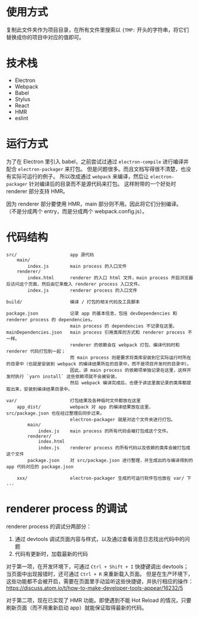 # 使用方式
复制此文件夹作为项目目录，在所有文件里搜索以 `{TMP:` 开头的字符串，将它们替换成你的项目中对应的值即可。


# 技术栈
- Electron
- Webpack
- Babel
- Stylus
- React
- HMR
- eslint


# 运行方式
为了在 Electron 里引入 babel，之前尝试过通过 `electron-compile` 进行编译并配合 `electron-packager` 来打包。
但是问题很多。而且文档写得很不清楚，也没有实际可运行的例子。
所以改成通过 `webpack` 来编译，然后让 `electron-packager` 针对编译后的目录而不是源代码来打包。
这样附带的一个好处时 renderer 部分支持 HMR。

因为 renderer 部分要使用 HMR，main 部分则不用。因此将它们分别编译。
（不是分成两个 entry，而是分成两个 webpack.config.js）。


# 代码结构
```
src/                    app 源代码
    main/
        index.js        main process 的入口文件
    renderer/
        index.html      renderer 的入口 html 文件，main process 开启浏览器后访问这个页面，然后由它来载入 renderer process 入口文件。
        index.js        renderer process 的入口文件

build/                  编译 / 打包的相关代码及工具脚本

package.json            记录 app 的基本信息，包括 devDependencies 和 renderer process 的 dependencies。
                        main process 的 dependencies 不记录在这里。
mainDependencies.json   main process 引用类库的方式和 renderer process 不一样。
                        renderer 的依赖会在 webpack 打包、编译代码时和 renderer 代码打包到一起；
                        而 main process 则是要求将类库安装到它实际运行时所在的目录中（也就是安装到 webpack 的编译结果所在的目录中，而不是项目开发时的目录中）。
                        因此，讲 main process 的依赖项单独记录在这里，这样开发时执行 `yarn install` 这些依赖项就不会被安装，
                        然后 webpack 编译完成后，也便于讲这里面记录的类库都提取出来，安装到编译结果目录中。

var/                    打包结果及各种临时文件都放在这里
    app_dist/           webpack 对 app 的编译结果放在这里，src/package.json 也在经过整理后同步过来。
                        electron-packager 就是对这个文件夹进行打包。
        main/
            index.js    main process 的所有代码会被打包成这个文件。
        renderer/
            index.html
            index.js    renderer process 的所有代码以及依赖的类库会被打包成这个文件
        package.json    对 src/package.json 进行整理，并生成出的与编译得到的 app 代码对应的 package.json

    xxx/                electron-packager 生成的可运行软件包也放在 var/ 下
...
```


# renderer process 的调试
renderer process 的调试分两部分：

1. 通过 devtools 调试页面内容与样式，以及通过查看消息日志找出代码中的问题
2. 代码有更新时，加载最新的代码

对于第一项，在开发环境下，可通过 `Ctrl + Shift + I` 快捷键调出 devtools；当页面中出现报错时，还可通过 `Ctrl + R` 来重新载入页面。
但是在生产环境下，这些功能都不会被开启，需要在页面里手动监听这些快捷键，并执行相应的操作：
https://discuss.atom.io/t/how-to-make-developer-tools-appear/16232/5

对于第二项，现在已实现了 HMR 功能。即使遇到不能 Hot Reload 的情况，只要刷新页面（而不用重新启动 app）就能保证取得最新的代码。
